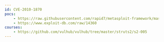 ```yaml
---
id: CVE-2010-1870
pocs:
    - https://raw.githubusercontent.com/rapid7/metasploit-framework/master/modules/exploits/multi/http/struts_code_exec.rb
    - https://www.exploit-db.com/raw/14360
courses:
    - https://github.com/vulhub/vulhub/tree/master/struts2/s2-005
---
```

